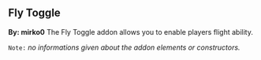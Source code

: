 ## Fly Toggle
**By: mirko0**
The Fly Toggle addon allows you to enable players flight ability.
<br>

`Note:` *no informations given about the addon elements or constructors.*
